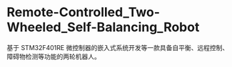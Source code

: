 # Remote-Controlled_Two-Wheeled_Self-Balancing_Robot
基于 STM32F401RE 微控制器的嵌入式系统开发等一款具备自平衡、远程控制、障碍物检测等功能的两轮机器人。
